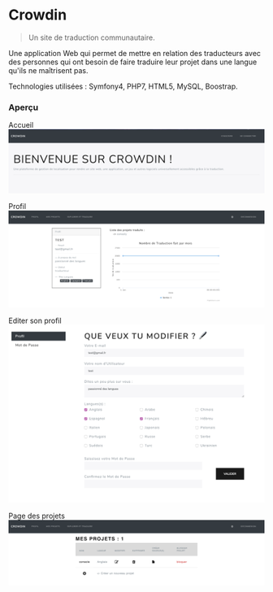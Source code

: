 # Crowdin

> Un site de traduction communautaire.

Une application Web qui permet de mettre en relation des traducteurs avec des personnes qui ont besoin de faire traduire leur projet dans une langue qu'ils ne maîtrisent pas.

Technologies utilisées : Symfony4, PHP7, HTML5, MySQL, Boostrap.


### Aperçu
Accueil 
![Main](/screenshots/accueil.png)

Profil
![Main](/screenshots/profil.png)

Editer son profil
![Main](/screenshots/editProfil.png)

Page des projets
![Main](/screenshots/projets.png)
